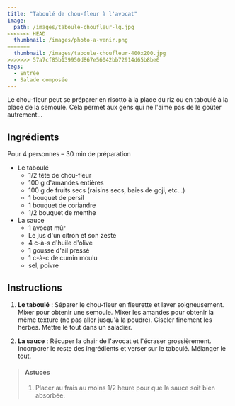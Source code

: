 ```yaml
---
title: "Taboulé de chou-fleur à l'avocat"
image: 
  path: /images/taboule-choufleur-lg.jpg
<<<<<<< HEAD
  thumbnail: /images/photo-a-venir.png
=======
  thumbnail: /images/taboule-choufleur-400x200.jpg
>>>>>>> 57a7cf85b139950d867e56042bb72914d65b8be6
tags:
  - Entrée
  - Salade composée
---
```

Le chou-fleur peut se préparer en risotto à la place du riz ou en taboulé à la place de la semoule. Cela permet aux gens qui ne l'aime pas de le goûter autrement... 

## Ingrédients

Pour 4 personnes – 30 min de préparation

* Le taboulé
  * 1/2 tête de chou-fleur
  * 100 g d'amandes entières
  * 100 g de fruits secs (raisins secs, baies de goji, etc...)
  * 1 bouquet de persil
  * 1 bouquet de coriandre
  * 1/2 bouquet de menthe
* La sauce
  * 1 avocat mûr
  * Le jus d'un citron et son zeste
  * 4 c-à-s d'huile d'olive
  * 1 gousse d'ail pressé
  * 1 c-à-c de cumin moulu
  * sel, poivre
	
## Instructions

1. **Le taboulé** : Séparer le chou-fleur en fleurette et laver soigneusement. Mixer pour obtenir une semoule. Mixer les amandes pour obtenir la même texture (ne pas aller jusqu'à la poudre). Ciseler finement les herbes. Mettre le tout dans un saladier.

2. **La sauce** : Récuper la chair de l'avocat et l'écraser grossièrement. Incorporer le reste des ingrédients et verser sur le taboulé. Mélanger le tout.

> #### Astuces
> 1. Placer au frais au moins 1/2 heure pour que la sauce soit bien absorbée.
